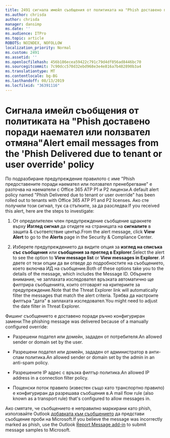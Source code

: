 ```yaml
---
title: 2491 сигнала имейл съобщения от политиката на "Phish доставено поради наемател или ползвател отмяна"
ms.author: chrisda
author: chrisda
manager: dansimp
ms.date: ''
ms.audience: ITPro
ms.topic: article
ROBOTS: NOINDEX, NOFOLLOW
localization_priority: Normal
ms.custom: 2491
ms.assetid: ''
ms.openlocfilehash: 456b186ecea59422c791c79d4df056ad8446bc70
ms.sourcegitcommit: 7c90dcc570d32ebd968e3e4e816a7b482890b3a4
ms.translationtype: MT
ms.contentlocale: bg-BG
ms.lasthandoff: 08/13/2019
ms.locfileid: "36391116"
---
```

# <a name="alert-email-messages-from-the-phish-delivered-due-to-tenant-or-user-override-policy"></a><span data-ttu-id="0670c-102">Сигнала имейл съобщения от политиката на "Phish доставено поради наемател или ползвател отмяна"</span><span class="sxs-lookup"><span data-stu-id="0670c-102">Alert email messages from the 'Phish Delivered due to tenant or user override' policy</span></span>

<span data-ttu-id="0670c-103">По подразбиране предупреждение правилото с име "Phish предоставените поради наемател или ползвател пренебрегване" е разточва на наематели с Office 365 ATP P1 и P2 лицензи.</span><span class="sxs-lookup"><span data-stu-id="0670c-103">A default alert policy named "Phish Delivered due to tenant or user override" has been rolled out to tenants with Office 365 ATP P1 and P2 licenses.</span></span> <span data-ttu-id="0670c-104">Ако сте получили този сигнал, тук са стъпките, за да разследва:</span><span class="sxs-lookup"><span data-stu-id="0670c-104">If you received this alert, here are the steps to investigate:</span></span>

1. <span data-ttu-id="0670c-105">От определителен член предупреждение съобщение щракнете върху **Изглед сигнал** да отидете на страницата на **сигналите** в защита & съответствие център.</span><span class="sxs-lookup"><span data-stu-id="0670c-105">From the alert message, click **View Alert** to go to the **Alerts** page in the Security & Compliance Center.</span></span>

2. <span data-ttu-id="0670c-106">Изберете предупреждението да видите опция за **изглед на списъка със съобщения** или **съобщения за преглед в Explorer**.</span><span class="sxs-lookup"><span data-stu-id="0670c-106">Select the alert to see the option to **View message list** or **View messages in Explorer**.</span></span> <span data-ttu-id="0670c-107">И двете от тези опции да ви отведе до подробностите на съобщението, което включва ИД на съобщение.</span><span class="sxs-lookup"><span data-stu-id="0670c-107">Both of these options take you to the details of the message, which includes the Message ID.</span></span> <span data-ttu-id="0670c-108">Обърнете внимание, че заплахата изследовател връзката автоматично ще филтрира съобщенията, които отговарят на критериите за предупреждение.</span><span class="sxs-lookup"><span data-stu-id="0670c-108">Note that the Threat Explorer link will automatically filter the messages that match the alert criteria.</span></span> <span data-ttu-id="0670c-109">Трябва да настроите филтъра "дата" в заплахата изследовател.</span><span class="sxs-lookup"><span data-stu-id="0670c-109">You might need to adjust the date filter in Threat Explorer.</span></span>

<span data-ttu-id="0670c-110">Фишинг съобщението е доставено поради ръчно конфигуриран замени:</span><span class="sxs-lookup"><span data-stu-id="0670c-110">The phishing message was delivered because of a manually configured override:</span></span>

- <span data-ttu-id="0670c-111">Разрешени подател или домейн, зададен от потребителя.</span><span class="sxs-lookup"><span data-stu-id="0670c-111">An allowed sender or domain set by the user.</span></span>

- <span data-ttu-id="0670c-112">Разрешени подател или домейн, зададен от администратор в анти-спам политика.</span><span class="sxs-lookup"><span data-stu-id="0670c-112">An allowed sender or domain set by the admin in an anti-spam policy.</span></span>

- <span data-ttu-id="0670c-113">Разрешените IP адрес с връзка филтър политика.</span><span class="sxs-lookup"><span data-stu-id="0670c-113">An allowed IP address in a connection filter policy.</span></span>

- <span data-ttu-id="0670c-114">Пощенски поток правило (известен също като транспортно правило) е конфигуриран да разрешава съобщения в.</span><span class="sxs-lookup"><span data-stu-id="0670c-114">A mail flow rule (also known as a transport rule) that's configured to allow messages in.</span></span>

<span data-ttu-id="0670c-115">Ако смятате, че съобщението е неправилно маркирани като phish, използвайте Outlook [добавката към съобщението](https://support.office.com/article/b5caa9f1-cdf3-4443-af8c-ff724ea719d2) да представи съобщение проби на Microsoft.</span><span class="sxs-lookup"><span data-stu-id="0670c-115">If you believe the message was incorrectly marked as phish, use the Outlook [Report Message add-in](https://support.office.com/article/b5caa9f1-cdf3-4443-af8c-ff724ea719d2) to submit message samples to Microsoft.</span></span>
